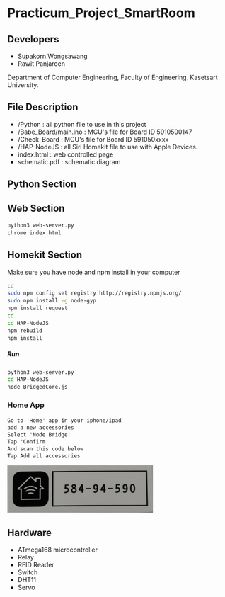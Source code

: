 # Practicum_Project_SmartRoom

## Developers
  * Supakorn Wongsawang 
  * Rawit Panjaroen 
  
Department of Computer Engineering, Faculty of Engineering, Kasetsart University.

## File Description
  * /Python : all python file to use in this project
  * /Babe_Board/main.ino : MCU's file for Board ID 5910500147
  * /Check_Board : MCU's file for Board ID 591050xxxx
  * /HAP-NodeJS : all Siri Homekit file to use with Apple Devices.
  * index.html : web controlled page
  * schematic.pdf : schematic diagram
  
## Python Section

## Web Section
```sh
python3 web-server.py
chrome index.html
```

## Homekit Section

Make sure you have node and npm install in your computer 
```sh
cd 
sudo npm config set registry http://registry.npmjs.org/
sudo npm install -g node-gyp
npm install request
cd
cd HAP-NodeJS
npm rebuild
npm install 
```

##### Run
```sh
python3 web-server.py
cd HAP-NodeJS
node BridgedCore.js
```
### Home App
```
Go to 'Home' app in your iphone/ipad
add a new accessories
Select 'Node Bridge'
Tap 'Confirm'
And scan this code below
Tap Add all accessories
```
![alt text](https://github.com/babebeebaboo/Practicum_SmartBedRoom/blob/master/Homekit%20CODE.jpg)

## Hardware
 * ATmega168 microcontroller
 * Relay
 * RFID Reader
 * Switch
 * DHT11
 * Servo
